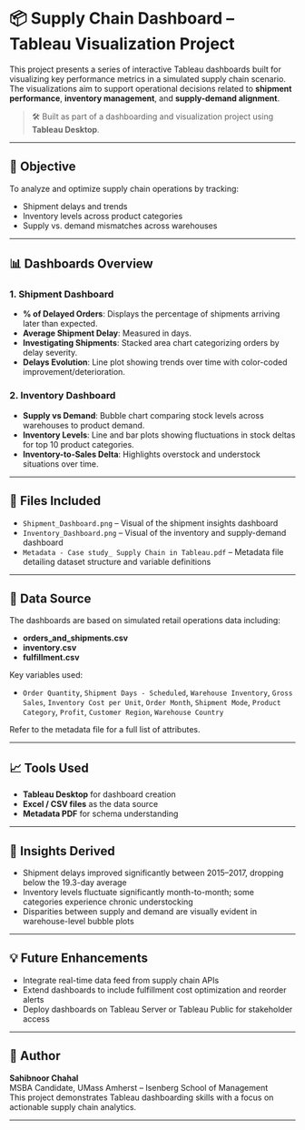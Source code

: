 # 📦 Supply Chain Dashboard – Tableau Visualization Project

This project presents a series of interactive Tableau dashboards built for visualizing key performance metrics in a simulated supply chain scenario. The visualizations aim to support operational decisions related to **shipment performance**, **inventory management**, and **supply-demand alignment**.

> 🛠 Built as part of a dashboarding and visualization project using **Tableau Desktop**.

---

## 🎯 Objective

To analyze and optimize supply chain operations by tracking:
- Shipment delays and trends
- Inventory levels across product categories
- Supply vs. demand mismatches across warehouses

---

## 📊 Dashboards Overview

### 1. **Shipment Dashboard**
- **% of Delayed Orders**: Displays the percentage of shipments arriving later than expected.
- **Average Shipment Delay**: Measured in days.
- **Investigating Shipments**: Stacked area chart categorizing orders by delay severity.
- **Delays Evolution**: Line plot showing trends over time with color-coded improvement/deterioration.

### 2. **Inventory Dashboard**
- **Supply vs Demand**: Bubble chart comparing stock levels across warehouses to product demand.
- **Inventory Levels**: Line and bar plots showing fluctuations in stock deltas for top 10 product categories.
- **Inventory-to-Sales Delta**: Highlights overstock and understock situations over time.

---

## 📁 Files Included

- `Shipment_Dashboard.png` – Visual of the shipment insights dashboard  
- `Inventory_Dashboard.png` – Visual of the inventory and supply-demand dashboard  
- `Metadata - Case study_ Supply Chain in Tableau.pdf` – Metadata file detailing dataset structure and variable definitions  

---

## 🧾 Data Source

The dashboards are based on simulated retail operations data including:
- **orders_and_shipments.csv**  
- **inventory.csv**  
- **fulfillment.csv**

Key variables used:
- `Order Quantity`, `Shipment Days - Scheduled`, `Warehouse Inventory`, `Gross Sales`, `Inventory Cost per Unit`, `Order Month`, `Shipment Mode`, `Product Category`, `Profit`, `Customer Region`, `Warehouse Country`

Refer to the metadata file for a full list of attributes.

---

## 📈 Tools Used

- **Tableau Desktop** for dashboard creation
- **Excel / CSV files** as the data source
- **Metadata PDF** for schema understanding

---

## 📌 Insights Derived

- Shipment delays improved significantly between 2015–2017, dropping below the 19.3-day average
- Inventory levels fluctuate significantly month-to-month; some categories experience chronic understocking
- Disparities between supply and demand are visually evident in warehouse-level bubble plots

---

## 💡 Future Enhancements

- Integrate real-time data feed from supply chain APIs
- Extend dashboards to include fulfillment cost optimization and reorder alerts
- Deploy dashboards on Tableau Server or Tableau Public for stakeholder access

---

## 📎 Author

**Sahibnoor Chahal**  
MSBA Candidate, UMass Amherst – Isenberg School of Management  
This project demonstrates Tableau dashboarding skills with a focus on actionable supply chain analytics.

---

